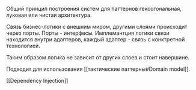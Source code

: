 Общий принцип построения систем для паттернов гексогональная, луковая или чистая архитектура.

Связь бизнес-логики с внешним миром, другими слоями происходит через порты. Порты - интерфесы. Имплемантция логики связи находится внутри адаптеров, каждый адаптер - связь с конктретной технологией.

Таким образом логика не зависит от других слоев и стоит навершине.

Подходит для использования [[тактические паттерны#Domain model]].

[[Dependency Injection]]